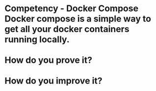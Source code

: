 # Competency - Docker Compose<br />Docker compose is a simple way to get all your docker containers running locally.<br /><br />How do you prove it?<br /><br />How do you improve it?<br /><br />